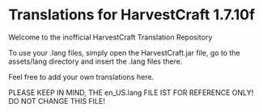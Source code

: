 Translations for HarvestCraft 1.7.10f
=========================

Welcome to the inofficial HarvestCraft Translation Repository

To use your .lang files, simply open the HarvestCraft.jar file, go to the assets/lang directory and insert the .lang files there.

Feel free to add your own translations here.

PLEASE KEEP IN MIND, THE en_US.lang FILE IST FOR REFERENCE ONLY! DO NOT CHANGE THIS FILE!